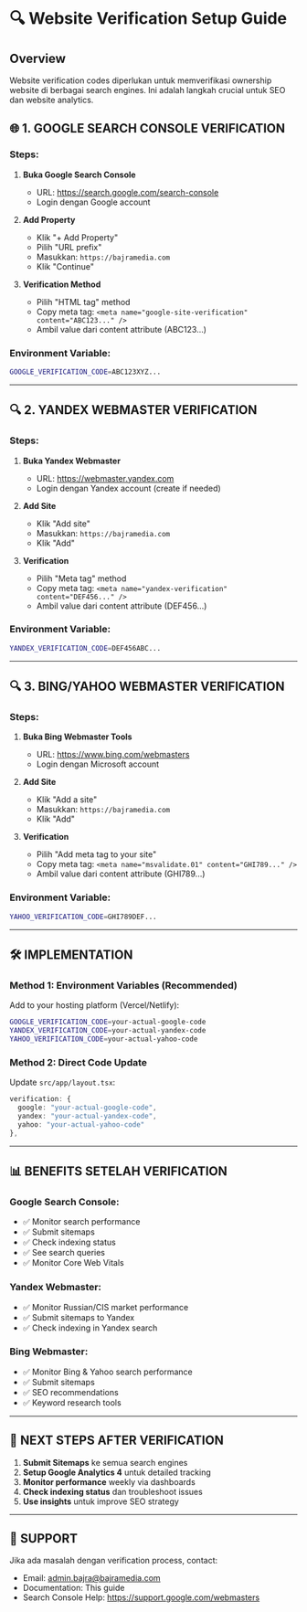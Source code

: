 # 🔍 Website Verification Setup Guide

## Overview

Website verification codes diperlukan untuk memverifikasi ownership website di berbagai search engines. Ini adalah langkah crucial untuk SEO dan website analytics.

## 🌐 1. GOOGLE SEARCH CONSOLE VERIFICATION

### Steps:

1. **Buka Google Search Console**

   - URL: https://search.google.com/search-console
   - Login dengan Google account

2. **Add Property**

   - Klik "+ Add Property"
   - Pilih "URL prefix"
   - Masukkan: `https://bajramedia.com`
   - Klik "Continue"

3. **Verification Method**
   - Pilih "HTML tag" method
   - Copy meta tag: `<meta name="google-site-verification" content="ABC123..." />`
   - Ambil value dari content attribute (ABC123...)

### Environment Variable:

```bash
GOOGLE_VERIFICATION_CODE=ABC123XYZ...
```

---

## 🔍 2. YANDEX WEBMASTER VERIFICATION

### Steps:

1. **Buka Yandex Webmaster**

   - URL: https://webmaster.yandex.com
   - Login dengan Yandex account (create if needed)

2. **Add Site**

   - Klik "Add site"
   - Masukkan: `https://bajramedia.com`
   - Klik "Add"

3. **Verification**
   - Pilih "Meta tag" method
   - Copy meta tag: `<meta name="yandex-verification" content="DEF456..." />`
   - Ambil value dari content attribute (DEF456...)

### Environment Variable:

```bash
YANDEX_VERIFICATION_CODE=DEF456ABC...
```

---

## 🔍 3. BING/YAHOO WEBMASTER VERIFICATION

### Steps:

1. **Buka Bing Webmaster Tools**

   - URL: https://www.bing.com/webmasters
   - Login dengan Microsoft account

2. **Add Site**

   - Klik "Add a site"
   - Masukkan: `https://bajramedia.com`
   - Klik "Add"

3. **Verification**
   - Pilih "Add meta tag to your site"
   - Copy meta tag: `<meta name="msvalidate.01" content="GHI789..." />`
   - Ambil value dari content attribute (GHI789...)

### Environment Variable:

```bash
YAHOO_VERIFICATION_CODE=GHI789DEF...
```

---

## 🛠️ IMPLEMENTATION

### Method 1: Environment Variables (Recommended)

Add to your hosting platform (Vercel/Netlify):

```bash
GOOGLE_VERIFICATION_CODE=your-actual-google-code
YANDEX_VERIFICATION_CODE=your-actual-yandex-code
YAHOO_VERIFICATION_CODE=your-actual-yahoo-code
```

### Method 2: Direct Code Update

Update `src/app/layout.tsx`:

```typescript
verification: {
  google: "your-actual-google-code",
  yandex: "your-actual-yandex-code",
  yahoo: "your-actual-yahoo-code"
},
```

---

## 📊 BENEFITS SETELAH VERIFICATION

### Google Search Console:

- ✅ Monitor search performance
- ✅ Submit sitemaps
- ✅ Check indexing status
- ✅ See search queries
- ✅ Monitor Core Web Vitals

### Yandex Webmaster:

- ✅ Monitor Russian/CIS market performance
- ✅ Submit sitemaps to Yandex
- ✅ Check indexing in Yandex search

### Bing Webmaster:

- ✅ Monitor Bing & Yahoo search performance
- ✅ Submit sitemaps
- ✅ SEO recommendations
- ✅ Keyword research tools

---

## 🚀 NEXT STEPS AFTER VERIFICATION

1. **Submit Sitemaps** ke semua search engines
2. **Setup Google Analytics 4** untuk detailed tracking
3. **Monitor performance** weekly via dashboards
4. **Check indexing status** dan troubleshoot issues
5. **Use insights** untuk improve SEO strategy

---

## 📧 SUPPORT

Jika ada masalah dengan verification process, contact:

- Email: admin.bajra@bajramedia.com
- Documentation: This guide
- Search Console Help: https://support.google.com/webmasters
